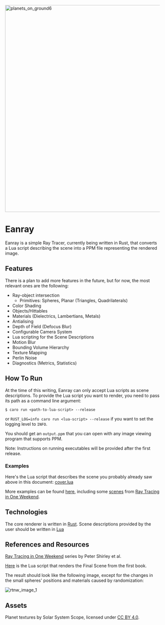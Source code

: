 <img width="1200" height="675" alt="planets_on_ground6" src="https://github.com/user-attachments/assets/d41e347b-2421-4722-9646-617c2f277193" />

# Eanray

Eanray is a simple Ray Tracer, currently being written in Rust, that converts a Lua script describing the scene into a 
PPM file representing the rendered image.

## Features

There is a plan to add more features in the future, but for now, the most relevant ones are the following:

* Ray-object intersection
  * Primitives: Spheres, Planar (Triangles, Quadrilaterals)
* Color Shading
* Objects/Hittables
* Materials (Dielectrics, Lambertians, Metals)
* Antialising
* Depth of Field (Defocus Blur)
* Configurable Camera System
* Lua scripting for the Scene Descriptions
* Motion Blur
* Bounding Volume Hierarchy
* Texture Mapping
* Perlin Noise
* Diagnostics (Metrics, Statistics)

## How To Run

At the time of this writing, Eanray can only accept Lua scripts as scene descriptions. To provide the Lua script you
want to render, you need to pass its path as a command line argument:

```shell
$ caro run <path-to-lua-script> --release
```

or `RUST_LOG=info caro run <lua-script> --release` if you want to set the logging level to `INFO`.

You should get an `output.ppm` that you can open with any image viewing program that
supports PPM.

Note: Instructions on running executables will be provided after the first release. 

### Examples

Here's the Lua script that describes the scene you probably already saw above in this
document: [cover.lua](examples/v0_1/cover.lua)

More examples can be found [here](examples), including some [scenes](examples/rt1w) from
[Ray Tracing in One Weekend](https://raytracing.github.io/books/RayTracingInOneWeekend.html).


## Technologies

The core renderer is written in [Rust](https://www.rust-lang.org/). Scene descriptions
provided by the user should be written in [Lua](https://www.lua.org/)

## References and Resources

[Ray Tracing in One Weekend](https://raytracing.github.io/) series by Peter Shirley et al. 

[Here](examples/rt1w/scene23_final_scene.lua) is the Lua script that renders the Final Scene from the first book.

The result should look like the following image, except for the changes in the small spheres' positions and materials caused by randomization:

![rtnw_image_1](https://github.com/user-attachments/assets/95cc6833-c36d-4dd0-a1f9-4410d9eaeda7)


## Assets

Planet textures by Solar System Scope, licensed under [CC BY 4.0](https://creativecommons.org/licenses/by/4.0/).


